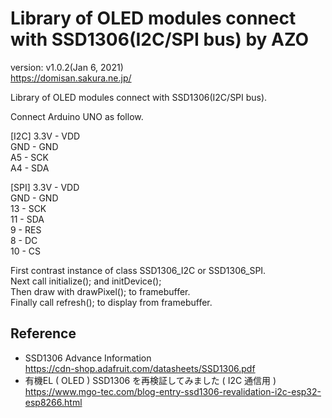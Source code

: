 Library of OLED modules connect with SSD1306(I2C/SPI bus) by AZO
================================================================
version: v1.0.2(Jan 6, 2021)  
https://domisan.sakura.ne.jp/

Library of OLED modules connect with SSD1306(I2C/SPI bus).

Connect Arduino UNO as follow.

[I2C]
3.3V - VDD  
 GND - GND  
  A5 - SCK  
  A4 - SDA

[SPI]
3.3V - VDD  
 GND - GND  
  13 - SCK  
  11 - SDA  
   9 - RES  
   8 - DC  
  10 - CS

First contrast instance of class SSD1306_I2C or SSD1306_SPI.  
Next call initialize(); and initDevice();  
Then draw with drawPixel(); to framebuffer.  
Finally call refresh(); to display from framebuffer.

Reference
---------
- SSD1306 Advance Information  
https://cdn-shop.adafruit.com/datasheets/SSD1306.pdf
- 有機EL ( OLED ) SSD1306 を再検証してみました ( I2C 通信用 )  
https://www.mgo-tec.com/blog-entry-ssd1306-revalidation-i2c-esp32-esp8266.html

